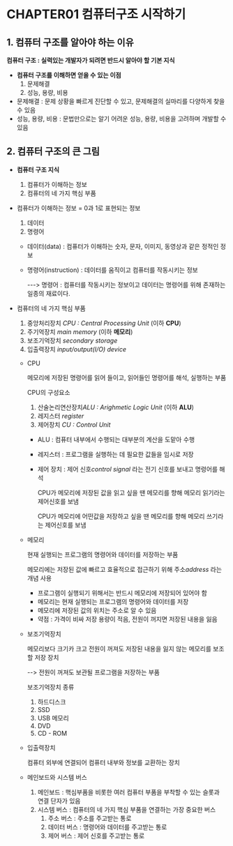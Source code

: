 # CHAPTER01 컴퓨터구조 시작하기

## 1. 컴퓨터 구조를 알아야 하는 이유

**컴퓨터 구조 : 실력있는 개발자가 되려면 반드시 알아야 할 기본 지식**

- **컴퓨터 구조를 이해하면 얻을 수 있는 이점** 
  1. 문제해결
  2. 성능, 용량, 비용
- 문제해결 : 문제 상황을 빠르게 진단할 수 있고, 문제해결의 실마리를 다양하게 찾을 수 있음
- 성능, 용량, 비용 : 문법만으로는 알기 어려운 성능, 용량, 비용을 고려하며 개발할 수 있음

## 2. 컴퓨터 구조의 큰 그림

- **컴퓨터 구조 지식**

  1. 컴퓨터가 이해하는 정보
  2. 컴퓨터의 네 가지 핵심 부품

- 컴퓨터가 이해하는 정보 = 0과 1로 표현되는 정보

  1. 데이터
  2. 명령어

  - 데이터(data) : 컴퓨터가 이해하는 숫자, 문자, 이미지, 동영상과 같은 정적인 정보

  - 명령어(instruction) : 데이터를 움직이고 컴퓨터를 작동시키는 정보

    ---> 명령어 : 컴퓨터를 작동시키는 정보이고 데이터는 명령어를 위해 존재하는 일종의 재료이다.

- 컴퓨터의 네 가지 핵심 부품

  1. 중앙처리장치 *CPU : Central Processing Unit* (이하  **CPU**)
  2. 주기억장치 *main memory* (이하 **메모리**)
  3. 보조기억장치 *secondary storage*
  4. 입출력장치 *input/output(I/O) device*

  - CPU

    메모리에 저장된 명령어를 읽어 들이고, 읽어들인 명령어를 해석, 실행하는 부품

    CPU의 구성요소

    1. 산술논리연산장치*ALU : Arighmetic Logic Unit* (이하 **ALU**)
    2. 레지스터 *register*
    3. 제어장치 *CU : Control Unit*

    - ALU : 컴퓨터 내부에서 수행되는 대부분의 계산을 도맡아 수행

    - 레지스터 : 프로그램을 실행하는 데 필요한 값들을 임시로 저장

    - 제어 장치 : 제어 신호*control signal* 라는 전기 신호를 보내고 명령어를 해석

      CPU가 메모리에 저장된 값을 읽고 싶을 땐 메모리를 향해 메모리 읽기라는 제어신호를 보냄

      CPU가 메모리에 어떤값을 저장하고 싶을 땐 메모리를 향해 메모리 쓰기라는 제어신호를 보냄

  - 메모리

    현재 실행되는 프로그램의 명령어와 데이터를 저장하는 부품 

    메모리에는 저장된 값에 빠르고 효율적으로 접근하기 위해 주소*address* 라는 개념 사용

    - 프로그램이 실행되기 위해서는 반드시 메모리에 저장되어 있어야 함
    - 메모리는 현재 실행되는 프로그램의 명령어와 데이터를 저장
    - 메모리에 저장된 값의 위치는 주소로 알 수 있음
    - 약점 : 가격이 비싸 저장 용량이 적음, 전원이 꺼지면 저장된 내용을 잃음

  - 보조기억장치

    메모리보다 크기카 크고 전원이 꺼져도 저장된 내용을 잃지 않는 메모리를 보조할 저장 장치

    --> 전원이 꺼져도 보관될 프로그램을 저장하는 부품

    보조기억장치 종류

    1. 하드디스크
    2. SSD
    3. USB 메모리
    4. DVD
    5. CD - ROM

  - 입출력장치

    컴퓨터 외부에 연결되어 컴퓨터 내부와 정보를 교환하는 장치

  - 메인보드와 시스템 버스
  
    1. 메인보드 : 핵심부품을 비롯한 여러 컴퓨터 부품을 부착할 수 있는 슬롯과 연결 단자가 있음
    2. 시스템 버스 : 컴퓨터의 네 가지 핵심 부품을 연결하는 가장 중요한 버스
       1. 주소 버스 : 주소를 주고받는 통로
       2. 데이터 버스 : 명령어와 데이터를 주고받는 통로
       3. 제어 버스 : 제어 신호를 주고받는 통로
  
    
